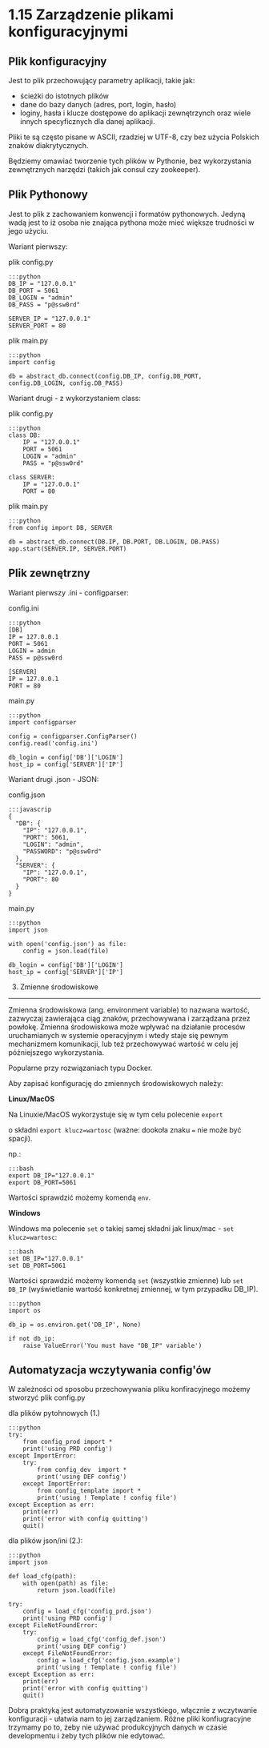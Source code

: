 1.15 Zarządzenie plikami konfiguracyjnymi
=======================

Plik konfiguracyjny
-------------------

Jest to plik przechowujący parametry aplikacji, takie jak:
* ścieżki do istotnych plików
* dane do bazy danych (adres, port, login, hasło)
* loginy, hasła i klucze dostępowe do aplikacji zewnętrzynch
oraz wiele innych specyficznych dla danej aplikacji.

Pliki te są często pisane w ASCII, rzadziej w UTF-8, czy bez użycia Polskich znaków diakrytycznych.

Będziemy omawiać tworzenie tych plików w Pythonie,
 bez wykorzystania zewnętrznych narzędzi (takich jak consul czy zookeeper).

Plik Pythonowy
--------------

Jest to plik z zachowaniem konwencji i formatów pythonowych.
Jedyną wadą jest to iż osoba nie znająca pythona może mieć większe trudności w jego użyciu.

Wariant pierwszy:

plik config.py

    :::python
    DB_IP = "127.0.0.1"
    DB_PORT = 5061
    DB_LOGIN = "admin"
    DB_PASS = "p@ssw0rd"

    SERVER_IP = "127.0.0.1"
    SERVER_PORT = 80

plik main.py

    :::python
    import config

    db = abstract_db.connect(config.DB_IP, config.DB_PORT, config.DB_LOGIN, config.DB_PASS)

Wariant drugi - z wykorzystaniem class:

plik config.py

    :::python
    class DB:
        IP = "127.0.0.1"
        PORT = 5061
        LOGIN = "admin"
        PASS = "p@ssw0rd"

    class SERVER:
        IP = "127.0.0.1"
        PORT = 80

plik main.py

    :::python
    from config import DB, SERVER

    db = abstract_db.connect(DB.IP, DB.PORT, DB.LOGIN, DB.PASS)
    app.start(SERVER.IP, SERVER.PORT)

Plik zewnętrzny
---------------

Wariant pierwszy .ini - configparser:

config.ini

    :::python
    [DB]
    IP = 127.0.0.1
    PORT = 5061
    LOGIN = admin
    PASS = p@ssw0rd

    [SERVER]
    IP = 127.0.0.1
    PORT = 80


main.py

    :::python
    import configparser

    config = configparser.ConfigParser()
    config.read('config.ini')

    db_login = config['DB']['LOGIN']
    host_ip = config['SERVER']['IP']


Wariant drugi .json - JSON:

config.json

    :::javascrip
    {
      "DB": {
        "IP": "127.0.0.1",
        "PORT": 5061,
        "LOGIN": "admin",
        "PASSWORD": "p@ssw0rd"
      },
      "SERVER": {
        "IP": "127.0.0.1",
        "PORT": 80
      }
    }


main.py

    :::python
    import json

    with open('config.json') as file:
        config = json.load(file)

    db_login = config['DB']['LOGIN']
    host_ip = config['SERVER']['IP']



3. Zmienne środowiskowe
-----------------------

Zmienna środowiskowa (ang. environment variable) to nazwana wartość, zazwyczaj zawierająca ciąg znaków, przechowywana
i zarządzana przez powłokę. Zmienna środowiskowa może wpływać na działanie procesów uruchamianych w systemie operacyjnym
i wtedy staje się pewnym mechanizmem komunikacji, lub też przechowywać wartość w celu jej późniejszego wykorzystania.

Popularne przy rozwiązaniach typu Docker.

Aby zapisać konfigurację do zmiennych środowiskowych należy:

**Linux/MacOS**

Na Linuxie/MacOS wykorzystuje się w tym celu polecenie `export`

o składni `export klucz=wartosc` (ważne: dookoła znaku `=` nie może być spacji).

np.:

    :::bash
    export DB_IP="127.0.0.1"
    export DB_PORT=5061

Wartości sprawdzić możemy komendą `env`.

**Windows**

Windows ma polecenie `set` o takiej samej składni jak linux/mac - `set klucz=wartosc`:

    :::bash
    set DB_IP="127.0.0.1"
    set DB_PORT=5061


Wartości sprawdzić możemy komendą `set` (wszystkie zmienne)
lub `set DB_IP` (wyświetlanie wartość konkretnej zmiennej, w tym przypadku DB_IP).



    :::python
    import os

    db_ip = os.environ.get('DB_IP', None)

    if not db_ip:
        raise ValueError('You must have "DB_IP" variable')


Automatyzacja wczytywania config'ów
-----------------------------------

W zależności od sposobu przechowywania pliku konfiracyjnego możemy stworzyć plik config.py

dla plików pytohnowych (1.)

    :::python
    try:
        from config_prod import *
        print('using PRD config')
    except ImportError:
        try:
            from config_dev  import *
            print('using DEF config')
        except ImportError:
            from config_template import *
            print('using ! Template ! config file')
    except Exception as err:
        print(err)
        print('error with config quitting')
        quit()

dla plików json/ini (2.):

    :::python
    import json

    def load_cfg(path):
        with open(path) as file:
            return json.load(file)

    try:
        config = load_cfg('config_prd.json')
        print('using PRD config')
    except FileNotFoundError:
        try:
            config = load_cfg('config_def.json')
            print('using DEF config')
        except FileNotFoundError:
            config = load_cfg('config.json.example')
            print('using ! Template ! config file')
    except Exception as err:
        print(err)
        print('error with config quitting')
        quit()

Dobrą praktyką jest automatyzowanie wszystkiego, włącznie z wczytwanie konfiguracji - ułatwia nam to jej zarządzaniem.
Różne pliki konfiugracyjne trzymamy po to, żeby nie używać produkcyjnych danych w czasie developmentu i żeby tych plików nie edytować.
